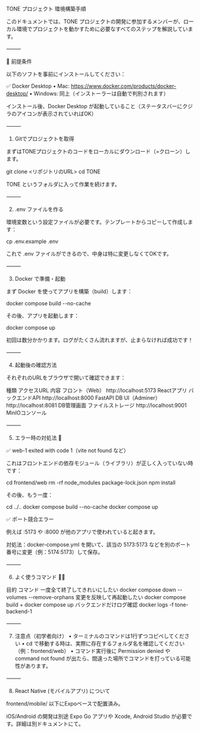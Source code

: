 TONE プロジェクト 環境構築手順

このドキュメントでは、TONE プロジェクトの開発に参加するメンバーが、ローカル環境でプロジェクトを動かすために必要なすべてのステップを解説しています。

⸻

📌 前提条件

以下のソフトを事前にインストールしてください：

✅ Docker Desktop
	•	Mac: https://www.docker.com/products/docker-desktop/
	•	Windows: 同上（インストーラーは自動で判別されます）

インストール後、Docker Desktop が起動していること（ステータスバーにクジラのアイコンが表示されていればOK）

⸻

1. Gitでプロジェクトを取得

まずはTONEプロジェクトのコードをローカルにダウンロード（=クローン）します。

git clone <リポジトリのURL>
cd TONE

TONE というフォルダに入って作業を続けます。

⸻

2. .env ファイルを作る

環境変数という設定ファイルが必要です。テンプレートからコピーして作成します：

cp .env.example .env

これで .env ファイルができるので、中身は特に変更しなくてOKです。

⸻

3. Docker で準備・起動

まず Docker を使ってアプリを構築（build）します：

docker compose build --no-cache

その後、アプリを起動します：

docker compose up

初回は数分かかります。ログがたくさん流れますが、止まらなければ成功です！

⸻

4. 起動後の確認方法

それぞれのURLをブラウザで開いて確認できます：

種類	アクセスURL	内容
フロント（Web）	http://localhost:5173	Reactアプリ
バックエンドAPI	http://localhost:8000	FastAPI
DB UI（Adminer）	http://localhost:8081	DB管理画面
ファイルストレージ	http://localhost:9001	MinIOコンソール


⸻

5. エラー時の対処法 🔧

✅ web-1 exited with code 1（vite not found など）

これはフロントエンドの依存モジュール（ライブラリ）が正しく入っていない時です：

cd frontend/web
rm -rf node_modules package-lock.json
npm install

その後、もう一度：

cd ../..
docker compose build --no-cache
docker compose up

✅ ポート競合エラー

例えば :5173 や :8000 が他のアプリで使われていると起きます。

対処法：docker-compose.yml を開いて、該当の 5173:5173 などを別のポート番号に変更（例：5174:5173）して保存。

⸻

6. よく使うコマンド 🧑‍💻

目的	コマンド
一度全て終了してきれいにしたい	docker compose down --volumes --remove-orphans
変更を反映して再起動したい	docker compose build + docker compose up
バックエンドだけログ確認	docker logs -f tone-backend-1


⸻

7. 注意点（初学者向け）
	•	ターミナルのコマンドは1行ずつコピペしてください
	•	cd で移動する時は、実際に存在するフォルダ名を確認してください（例：frontend/web）
	•	コマンド実行後に Permission denied や command not found が出たら、間違った場所でコマンドを打っている可能性があります。

⸻

8. React Native (モバイルアプリ) について

frontend/mobile/ 以下にExpoベースで配置済み。

iOS/Android の開発は別途 Expo Go アプリや Xcode, Android Studio が必要です。詳細は別ドキュメントにて。